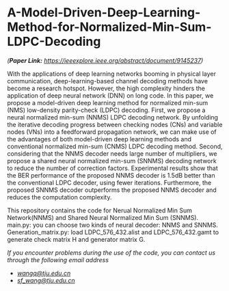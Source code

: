 # A-Model-Driven-Deep-Learning-Method-for-Normalized-Min-Sum-LDPC-Decoding

*(**Paper Link:** https://ieeexplore.ieee.org/abstract/document/9145237)*

With the applications of deep learning networks booming in physical layer communication, deep-learning-based
channel decoding methods have become a research hotspot. However, the high complexity hinders the application of deep neural network (DNN) on long code. In this paper, we propose a model-driven deep learning method for normalized min-sum (NMS) low-density parity-check (LDPC) decoding. First, we propose a neural normalized min-sum (NNMS) LDPC decoding network. By unfolding the iterative decoding progress between checking nodes (CNs) and variable nodes (VNs) into a feedforward propagation network, we can make use of the advantages of both model-driven deep learning methods and conventional normalized min-sum (CNMS) LDPC decoding method. Second, considering that the NNMS decoder needs large number of multipliers, we propose a shared neural normalized min-sum (SNNMS) decoding network to reduce the number of correction factors. Experimental results show that the BER performance of the proposed NNMS decoder is 1.5dB better than the conventional LDPC decoder, using fewer iterations. Furthermore, the proposed SNNMS decoder outperforms the proposed NNMS decoder and reduces the computation complexity.


This repository contains the code for Nerual Normalized Min Sum Network(NNMS) and Shared Neural Normalized Min Sum (SNNMS).
main.py: you can choose two kinds of neural decoder: NNMS and SNNMS.
Generation_matrix.py: load LDPC_576_432.alist and LDPC_576_432.gamt to generate check matrix H and generator matrix G.

*If you encounter problems during the use of the code, you can contact us through the following email address*
- *wangq@tju.edu.cn*
- *sf_wang@tju.edu.cn*
